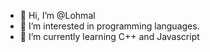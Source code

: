 - 👋 Hi, I’m @Lohmal
- 👀 I’m interested in programming languages.
- 🌱 I’m currently learning C++ and Javascript

<!---
Lohmal/Lohmal is a ✨ special ✨ repository because its `README.md` (this file) appears on your GitHub profile.
You can click the Preview link to take a look at your changes.
--->
